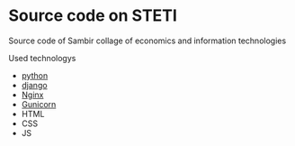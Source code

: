 # Source code on STETI

Source code of Sambir collage of economics and information technologies

Used technologys
- [python](https://www.python.org/)
- [django](https://www.djangoproject.com/)
- [Nginx](https://nginx.org/)
- [Gunicorn](https://gunicorn.org/)
- HTML
- CSS
- JS